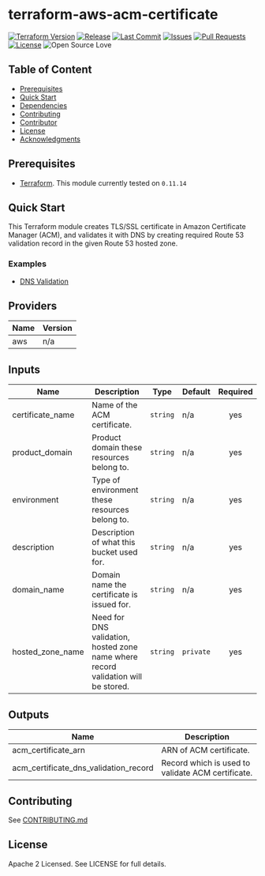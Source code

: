 # terraform-aws-acm-certificate

[![Terraform Version](https://img.shields.io/badge/Terraform%20Version->=0.11.14,_<0.12.0-blue.svg)](https://releases.hashicorp.com/terraform/)
[![Release](https://img.shields.io/github/release/traveloka/terraform-aws-acm-certificate.svg)](https://github.com/traveloka/terraform-aws-acm-certificate/releases)
[![Last Commit](https://img.shields.io/github/last-commit/traveloka/terraform-aws-acm-certificate.svg)](https://github.com/traveloka/terraform-aws-acm-certificate/commits/master)
[![Issues](https://img.shields.io/github/issues/traveloka/terraform-aws-acm-certificate.svg)](https://github.com/traveloka/terraform-aws-acm-certificate/issues)
[![Pull Requests](https://img.shields.io/github/issues-pr/traveloka/terraform-aws-acm-certificate.svg)](https://github.com/traveloka/terraform-aws-acm-certificate/pulls)
[![License](https://img.shields.io/github/license/traveloka/terraform-aws-acm-certificate.svg)](https://github.com/traveloka/terraform-aws-acm-certificate/blob/master/LICENSE)
![Open Source Love](https://badges.frapsoft.com/os/v1/open-source.png?v=103)

## Table of Content

- [Prerequisites](#Prerequisites)
- [Quick Start](#Quick-Start)
- [Dependencies](#Dependencies)
- [Contributing](#Contributing)
- [Contributor](#Contributor)
- [License](#License)
- [Acknowledgments](#Acknowledgments)

## Prerequisites

- [Terraform](https://releases.hashicorp.com/terraform/). This module currently tested on `0.11.14`

## Quick Start
This Terraform module creates TLS/SSL certificate in Amazon Certificate Manager (ACM), and validates it with DNS by creating required Route 53 validation record in the given Route 53 hosted zone.

### Examples

* [DNS Validation](https://github.com/traveloka/terraform-aws-acm-certificate/tree/master/examples/dns_validation)

## Providers

| Name | Version |
|------|---------|
| aws | n/a |

## Inputs

| Name | Description | Type | Default | Required |
|------|-------------|------|---------|:-----:|
| certificate_name | Name of the ACM certificate. | `string` | n/a | yes |
| product\_domain | Product domain these resources belong to. | `string` | n/a | yes |
| environment | Type of environment these resources belong to. | `string` | n/a | yes |
| description | Description of what this bucket used for. | `string` | n/a | yes |
| domain_name | Domain name the certificate is issued for. | `string` | n/a | yes |
| hosted_zone_name | Need for DNS validation, hosted zone name where record validation will be stored. | `string` | `private` | yes |

## Outputs

| Name | Description |
|------|-------------|
| acm_certificate_arn | ARN of ACM certificate. |
| acm_certificate_dns_validation_record | Record which is used to validate ACM certificate. |

## Contributing

See [CONTRIBUTING.md](CONTRIBUTING.md)

## License

Apache 2 Licensed. See LICENSE for full details.
